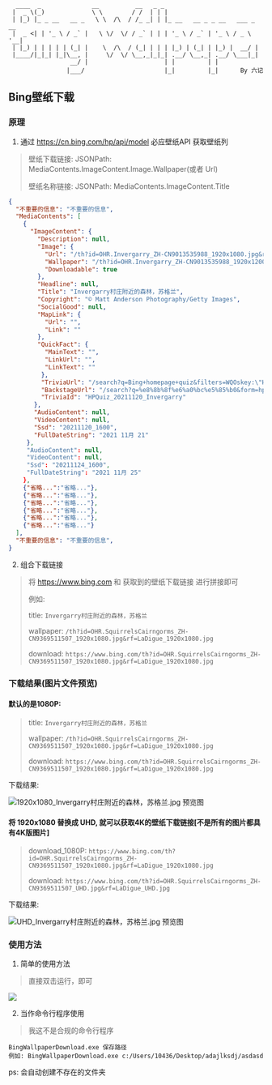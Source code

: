 ```
  ____  _              __          __   _ _                             
 |  _ \(_)             \ \        / /  | | |                            
 | |_) |_ _ __   __ _   \ \  /\  / /_ _| | |_ __   __ _ _ __   ___ _ __ 
 |  _ <| | '_ \ / _` |   \ \/  \/ / _` | | | '_ \ / _` | '_ \ / _ \ '__|
 | |_) | | | | | (_| |    \  /\  / (_| | | | |_) | (_| | |_) |  __/ |   
 |____/|_|_| |_|\__, |     \/  \/ \__,_|_|_| .__/ \__,_| .__/ \___|_|   
                 __/ |                     | |         | |              
                |___/                      |_|         |_|      By 六记
```

## Bing壁纸下载

### 原理

1. 通过 https://cn.bing.com/hp/api/model 必应壁纸API 获取壁纸列

  > 壁纸下载链接: JSONPath: MediaContents.ImageContent.Image.Wallpaper(或者 Url)
  > 
  > 壁纸名称链接: JSONPath: MediaContents.ImageContent.Title
  > 

  ```json
  {
    "不重要的信息": "不重要的信息",
    "MediaContents": [
      {
        "ImageContent": {
          "Description": null,
          "Image": {
            "Url": "/th?id=OHR.Invergarry_ZH-CN9013535988_1920x1080.jpg&rf=LaDigue_1920x1080.jpg",
            "Wallpaper": "/th?id=OHR.Invergarry_ZH-CN9013535988_1920x1200.jpg&rf=LaDigue_1920x1200.jpg",
            "Downloadable": true
          },
          "Headline": null,
          "Title": "Invergarry村庄附近的森林，苏格兰",
          "Copyright": "© Matt Anderson Photography/Getty Images",
          "SocialGood": null,
          "MapLink": {
            "Url": "",
            "Link": ""
          },
          "QuickFact": {
            "MainText": "",
            "LinkUrl": "",
            "LinkText": ""
           },
           "TriviaUrl": "/search?q=Bing+homepage+quiz&filters=WQOskey:\"HPQuiz_20211120_Invergarry\"&FORM=HPQUIZ",
           "BackstageUrl": "/search?q=%e8%8b%8f%e6%a0%bc%e5%85%b0&form=hpcapt&mkt=zh-cn",
           "TriviaId": "HPQuiz_20211120_Invergarry"
         },
         "AudioContent": null,
         "VideoContent": null,
         "Ssd": "20211120_1600",
         "FullDateString": "2021 11月 21"
       },
       "AudioContent": null,
       "VideoContent": null,
       "Ssd": "20211124_1600",
       "FullDateString": "2021 11月 25"
      },
      {"省略...":"省略..."},
      {"省略...":"省略..."},
      {"省略...":"省略..."},
      {"省略...":"省略..."},
      {"省略...":"省略..."},
      {"省略...":"省略..."}
    ],
    "不重要的信息": "不重要的信息",
  }
  ```

2. 组合下载链接

  > 将 https://www.bing.com 和 获取到的壁纸下载链接 进行拼接即可
  > 
  > 例如:
  > 
  > title: `Invergarry村庄附近的森林，苏格兰`
  > 
  > wallpaper: `/th?id=OHR.SquirrelsCairngorms_ZH-CN9369511507_1920x1080.jpg&rf=LaDigue_1920x1080.jpg`
  > 
  > download: `https://www.bing.com/th?id=OHR.SquirrelsCairngorms_ZH-CN9369511507_1920x1080.jpg&rf=LaDigue_1920x1080.jpg`
  > 


### 下载结果(图片文件预览)

#### 默认的是1080P:

> title: `Invergarry村庄附近的森林，苏格兰`
> 
> wallpaper: `/th?id=OHR.SquirrelsCairngorms_ZH-CN9369511507_1920x1080.jpg&rf=LaDigue_1920x1080.jpg`
> 
> download: `https://www.bing.com/th?id=OHR.SquirrelsCairngorms_ZH-CN9369511507_1920x1080.jpg&rf=LaDigue_1920x1080.jpg`
> 

下载结果:

![1920x1080_Invergarry村庄附近的森林，苏格兰.jpg 预览图](https://cdn.jsdelivr.net/gh/ACG-Q/UserProject@main/BingWallpaperDownload/res/1080P预览图.webp)

#### 将 1920x1080 替换成 UHD, 就可以获取4K的壁纸下载链接[不是所有的图片都具有4K版图片]

> download_1080P: `https://www.bing.com/th?id=OHR.SquirrelsCairngorms_ZH-CN9369511507_1920x1080.jpg&rf=LaDigue_1920x1080.jpg`
> 
> download: `https://www.bing.com/th?id=OHR.SquirrelsCairngorms_ZH-CN9369511507_UHD.jpg&rf=LaDigue_UHD.jpg`
> 

下载结果:

![UHD_Invergarry村庄附近的森林，苏格兰.jpg 预览图](https://cdn.jsdelivr.net/gh/ACG-Q/UserProject@main/BingWallpaperDownload/res/4K预览图.webp)

### 使用方法

1. 简单的使用方法

> 直接双击运行，即可
> 

![](https://cdn.jsdelivr.net/gh/ACG-Q/UserProject@main/BingWallpaperDownload/res/BingWallpaperDownload使用.webp)

2. 当作命令行程序使用

> 我这不是合规的命令行程序

```
BingWallpaperDownload.exe 保存路径
例如: BingWallpaperDownload.exe c:/Users/10436/Desktop/adajlksdj/asdasd
```
ps: 会自动创建不存在的文件夹
